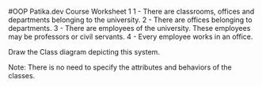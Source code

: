 #OOP Patika.dev Course Worksheet 1
1 - There are classrooms, offices and departments belonging to the university.
2 - There are offices belonging to departments.
3 - There are employees of the university. These employees may be professors or civil servants.
4 - Every employee works in an office.

Draw the Class diagram depicting this system.

Note: There is no need to specify the attributes and behaviors of the classes.
